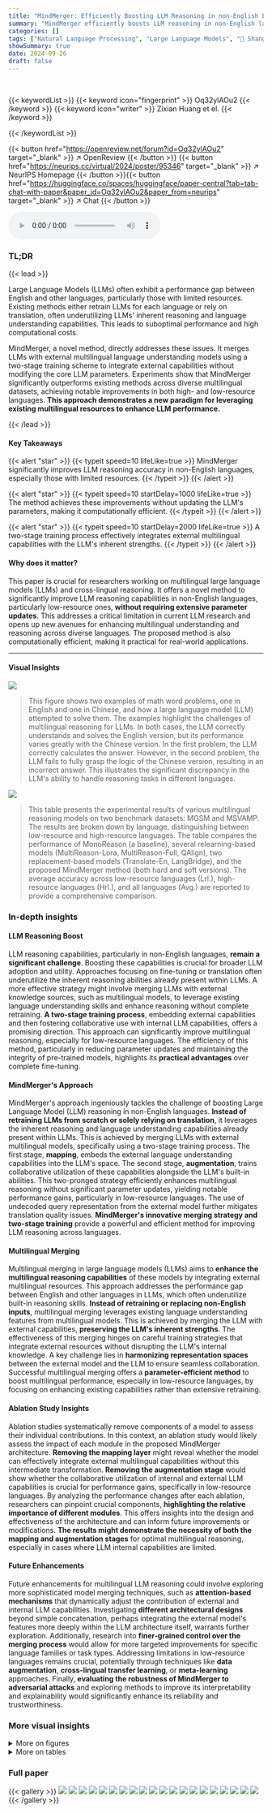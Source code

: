 ```yaml
---
title: "MindMerger: Efficiently Boosting LLM Reasoning in non-English Languages"
summary: "MindMerger efficiently boosts LLM reasoning in non-English languages by merging LLMs with external multilingual language understanding capabilities, achieving significant accuracy improvements, especi..."
categories: []
tags: ["Natural Language Processing", "Large Language Models", "🏢 Shanghai Artificial Intelligence Laboratory",]
showSummary: true
date: 2024-09-26
draft: false
---
```


<br>

{{< keywordList >}}
{{< keyword icon="fingerprint" >}} Oq32ylAOu2 {{< /keyword >}}
{{< keyword icon="writer" >}} Zixian Huang et el. {{< /keyword >}}
 
{{< /keywordList >}}

{{< button href="https://openreview.net/forum?id=Oq32ylAOu2" target="_blank" >}}
↗ OpenReview
{{< /button >}}
{{< button href="https://neurips.cc/virtual/2024/poster/95346" target="_blank" >}}
↗ NeurIPS Homepage
{{< /button >}}{{< button href="https://huggingface.co/spaces/huggingface/paper-central?tab=tab-chat-with-paper&paper_id=Oq32ylAOu2&paper_from=neurips" target="_blank" >}}
↗ Chat
{{< /button >}}



<audio controls>
    <source src="https://ai-paper-reviewer.com/Oq32ylAOu2/podcast.wav" type="audio/wav">
    Your browser does not support the audio element.
</audio>


### TL;DR


{{< lead >}}

Large Language Models (LLMs) often exhibit a performance gap between English and other languages, particularly those with limited resources.  Existing methods either retrain LLMs for each language or rely on translation, often underutilizing LLMs' inherent reasoning and language understanding capabilities. This leads to suboptimal performance and high computational costs.

MindMerger, a novel method, directly addresses these issues. It merges LLMs with external multilingual language understanding models using a two-stage training scheme to integrate external capabilities without modifying the core LLM parameters. Experiments show that MindMerger significantly outperforms existing methods across diverse multilingual datasets, achieving notable improvements in both high- and low-resource languages.  **This approach demonstrates a new paradigm for leveraging existing multilingual resources to enhance LLM performance.**

{{< /lead >}}


#### Key Takeaways

{{< alert "star" >}}
{{< typeit speed=10 lifeLike=true >}} MindMerger significantly improves LLM reasoning accuracy in non-English languages, especially those with limited resources. {{< /typeit >}}
{{< /alert >}}

{{< alert "star" >}}
{{< typeit speed=10 startDelay=1000 lifeLike=true >}} The method achieves these improvements without updating the LLM's parameters, making it computationally efficient. {{< /typeit >}}
{{< /alert >}}

{{< alert "star" >}}
{{< typeit speed=10 startDelay=2000 lifeLike=true >}} A two-stage training process effectively integrates external multilingual capabilities with the LLM's inherent strengths. {{< /typeit >}}
{{< /alert >}}

#### Why does it matter?
This paper is crucial for researchers working on multilingual large language models (LLMs) and cross-lingual reasoning.  It offers a novel method to significantly improve LLM reasoning capabilities in non-English languages, particularly low-resource ones, **without requiring extensive parameter updates**.  This addresses a critical limitation in current LLM research and opens up new avenues for enhancing multilingual understanding and reasoning across diverse languages. The proposed method is also computationally efficient, making it practical for real-world applications.

------
#### Visual Insights



![](https://ai-paper-reviewer.com/Oq32ylAOu2/figures_1_1.jpg)

> This figure shows two examples of math word problems, one in English and one in Chinese, and how a large language model (LLM) attempted to solve them.  The examples highlight the challenges of multilingual reasoning for LLMs. In both cases, the LLM correctly understands and solves the English version, but its performance varies greatly with the Chinese version. In the first problem, the LLM correctly calculates the answer.  However, in the second problem, the LLM fails to fully grasp the logic of the Chinese version, resulting in an incorrect answer. This illustrates the significant discrepancy in the LLM's ability to handle reasoning tasks in different languages.





![](https://ai-paper-reviewer.com/Oq32ylAOu2/tables_5_1.jpg)

> This table presents the experimental results of various multilingual reasoning models on two benchmark datasets: MGSM and MSVAMP.  The results are broken down by language, distinguishing between low-resource and high-resource languages. The table compares the performance of MonoReason (a baseline), several relearning-based models (MultiReason-Lora, MultiReason-Full, QAlign), two replacement-based models (Translate-En, LangBridge), and the proposed MindMerger method (both hard and soft versions).  The average accuracy across low-resource languages (Lrl.), high-resource languages (Hrl.), and all languages (Avg.) are reported to provide a comprehensive comparison.





### In-depth insights


#### LLM Reasoning Boost
LLM reasoning capabilities, particularly in non-English languages, **remain a significant challenge**.  Boosting these capabilities is crucial for broader LLM adoption and utility.  Approaches focusing on fine-tuning or translation often underutilize the inherent reasoning abilities already present within LLMs.  A more effective strategy might involve merging LLMs with external knowledge sources, such as multilingual models, to leverage existing language understanding skills and enhance reasoning without complete retraining. **A two-stage training process**, embedding external capabilities and then fostering collaborative use with internal LLM capabilities, offers a promising direction.  This approach can significantly improve multilingual reasoning, especially for low-resource languages. The efficiency of this method, particularly in reducing parameter updates and maintaining the integrity of pre-trained models, highlights its **practical advantages** over complete fine-tuning.

#### MindMerger's Approach
MindMerger's approach ingeniously tackles the challenge of boosting Large Language Model (LLM) reasoning in non-English languages.  **Instead of retraining LLMs from scratch or solely relying on translation**, it leverages the inherent reasoning and language understanding capabilities already present within LLMs.  This is achieved by merging LLMs with external multilingual models, specifically using a two-stage training process. The first stage, **mapping**, embeds the external language understanding capabilities into the LLM's space. The second stage, **augmentation**, trains collaborative utilization of these capabilities alongside the LLM's built-in abilities. This two-pronged strategy efficiently enhances multilingual reasoning without significant parameter updates, yielding notable performance gains, particularly in low-resource languages.  The use of undecoded query representation from the external model further mitigates translation quality issues.  **MindMerger's innovative merging strategy and two-stage training** provide a powerful and efficient method for improving LLM reasoning across languages.

#### Multilingual Merging
Multilingual merging in large language models (LLMs) aims to **enhance the multilingual reasoning capabilities** of these models by integrating external multilingual resources.  This approach addresses the performance gap between English and other languages in LLMs, which often underutilize built-in reasoning skills. **Instead of retraining or replacing non-English inputs**, multilingual merging leverages existing language understanding features from multilingual models.  This is achieved by merging the LLM with external capabilities, **preserving the LLM's inherent strengths**. The effectiveness of this merging hinges on careful training strategies that integrate external resources without disrupting the LLM's internal knowledge.  A key challenge lies in **harmonizing representation spaces** between the external model and the LLM to ensure seamless collaboration. Successful multilingual merging offers a **parameter-efficient method** to boost multilingual performance, especially in low-resource languages, by focusing on enhancing existing capabilities rather than extensive retraining.

#### Ablation Study Insights
Ablation studies systematically remove components of a model to assess their individual contributions.  In this context, an ablation study would likely assess the impact of each module in the proposed MindMerger architecture.  **Removing the mapping layer** might reveal whether the model can effectively integrate external multilingual capabilities without this intermediate transformation. **Removing the augmentation stage** would show whether the collaborative utilization of internal and external LLM capabilities is crucial for performance gains, specifically in low-resource languages. By analyzing the performance changes after each ablation, researchers can pinpoint crucial components, **highlighting the relative importance of different modules**. This offers insights into the design and effectiveness of the architecture and can inform future improvements or modifications.  **The results might demonstrate the necessity of both the mapping and augmentation stages** for optimal multilingual reasoning, especially in cases where LLM internal capabilities are limited.

#### Future Enhancements
Future enhancements for multilingual LLM reasoning could involve exploring more sophisticated model merging techniques, such as **attention-based mechanisms** that dynamically adjust the contribution of external and internal LLM capabilities.  Investigating **different architectural designs** beyond simple concatenation, perhaps integrating the external model's features more deeply within the LLM architecture itself, warrants further exploration.  Additionally, research into **finer-grained control over the merging process** would allow for more targeted improvements for specific language families or task types.  Addressing limitations in low-resource languages remains crucial, potentially through techniques like **data augmentation**, **cross-lingual transfer learning**, or **meta-learning** approaches. Finally, **evaluating the robustness of MindMerger to adversarial attacks** and exploring methods to improve its interpretability and explainability would significantly enhance its reliability and trustworthiness.


### More visual insights

<details>
<summary>More on figures
</summary>


![](https://ai-paper-reviewer.com/Oq32ylAOu2/figures_2_1.jpg)

> This figure illustrates the architecture and training process of the MindMerger model.  The model structure shows how a Large Language Model (LLM) is combined with an external multilingual encoder.  The training scheme details the two-stage process: a mapping stage using general bilingual pairs to integrate the external model's capabilities into the LLM, and an augmentation stage using query translation task data to collaboratively utilize both internal and external capabilities.  The colors (blue and yellow) distinguish between the LLM and the external model, respectively.


![](https://ai-paper-reviewer.com/Oq32ylAOu2/figures_7_1.jpg)

> This figure presents the ablation study results for MindMerger-Soft on the MGSM dataset.  It shows the impact of removing the mapping stage (a), the augmentation stage (b), and compares the replacement-based and augmentation-based strategies (c).  The results are broken down by average accuracy across low-resource languages (Lrl.), high-resource languages (Hrl.), and all languages (Avg.).  The figure demonstrates the importance of both the mapping and augmentation stages in achieving high performance, particularly for low-resource languages.


![](https://ai-paper-reviewer.com/Oq32ylAOu2/figures_8_1.jpg)

> This figure visualizes the representation spaces of LLM embeddings and the outputs of the mapping layer using t-SNE.  The left panel (a) shows the LLM embeddings, illustrating how the representations of different languages are mostly separate, especially low-resource languages, from English. In contrast, the right panel (b) shows the mapping layer outputs, where the representations of all languages are clustered together and near to English. This demonstrates how the mapping layer helps to bridge the representation gap between multilingual model and LLM, facilitating the effective utilization of both internal and external capabilities.


![](https://ai-paper-reviewer.com/Oq32ylAOu2/figures_16_1.jpg)

> This figure shows the results of ablation studies conducted on the MindMerger-Soft model using the MGSM dataset.  Three ablation experiments were performed: removing the mapping stage, removing the augmentation stage, and replacing the augmentation strategy with a replacement strategy. The results are presented in terms of average accuracy across low-resource, high-resource, and all languages. The figure demonstrates the importance of both the mapping and augmentation stages for achieving optimal performance, particularly in low-resource languages.


</details>




<details>
<summary>More on tables
</summary>


![](https://ai-paper-reviewer.com/Oq32ylAOu2/tables_5_2.jpg)
> This table presents the results of the X-CSQA (Cross-lingual Commonsense Question Answering) dataset experiment.  It shows the performance of various models across different languages, including low-resource languages. The 'Avg.' column represents the average accuracy across all languages tested. The table aims to demonstrate the multilingual reasoning capabilities of the models and their effectiveness in handling commonsense questions across various language backgrounds.

![](https://ai-paper-reviewer.com/Oq32ylAOu2/tables_6_1.jpg)
> This table presents the experimental results of various multilingual reasoning models on the MGSM and MSVAMP datasets.  The results are broken down by language, showing the average accuracy for low-resource languages, high-resource languages, and overall.  It compares the performance of the proposed MindMerger method against several baseline models.

![](https://ai-paper-reviewer.com/Oq32ylAOu2/tables_6_2.jpg)
> This table presents the experimental results of various multilingual reasoning models on the MGSM and MSVAMP datasets.  It compares the performance of the proposed MindMerger models (MindMerger-Hard and MindMerger-Soft) against several baseline methods, including MonoReason, MultiReason-Lora, MultiReason-Full, QAlign, LangBridge, and Translate-En.  The results are broken down by language, distinguishing between low-resource and high-resource languages, and overall average accuracy.  The table highlights the improvements achieved by MindMerger, particularly in low-resource languages.

![](https://ai-paper-reviewer.com/Oq32ylAOu2/tables_7_1.jpg)
> This table presents a comparison of the performance of various models on two multilingual mathematical reasoning datasets: MGSM and MSVAMP.  The models compared include MonoReason (a baseline), several relearning-based methods (MultiReason-Lora, MultiReason-Full, QAlign), and two replacement-based methods (Translate-En, LangBridge). The table shows the average accuracy across all languages, as well as the average accuracy specifically for low-resource and high-resource languages. Low-resource languages are identified as Bengali (Bn), Thai (Th), and Swedish (Sw), while high-resource languages include Japanese, Chinese, German, French, Russian, Spanish, and English. The results highlight MindMerger's superior performance, particularly in low-resource languages.

![](https://ai-paper-reviewer.com/Oq32ylAOu2/tables_13_1.jpg)
> This table presents the results of an ablation study on the impact of different training set sizes used in the augmentation stage of the MindMerger model on the MGSM dataset.  It shows how the average accuracy across low-resource languages (Lrl.), high-resource languages (Hrl.), and all languages (Avg.) changes with varying training set sizes.  The results highlight the influence of data quantity on the model's performance, particularly for low-resource languages.

![](https://ai-paper-reviewer.com/Oq32ylAOu2/tables_14_1.jpg)
> This table presents the results of experiments conducted to determine the optimal configuration of the mapping layers within the MindMerger model. Different mapping layer architectures (Linear, 2-layer MLP, 3-layer MLP, and QFormer) were compared, and their performance was evaluated across low-resource, high-resource, and all languages combined.  The results demonstrate that a 2-layer MLP architecture yields the best performance in terms of average accuracy across all languages.

![](https://ai-paper-reviewer.com/Oq32ylAOu2/tables_14_2.jpg)
> This table presents the results of experiments evaluating the performance of MindMerger-Soft using different components of the encoder-decoder model M2M100-1.2B.  It compares the performance when using only the encoder, only the decoder, and both encoder and decoder components. The results are broken down by language group (low-resource and high-resource) and overall, showing the impact of each model component on multilingual reasoning accuracy.

![](https://ai-paper-reviewer.com/Oq32ylAOu2/tables_14_3.jpg)
> This table presents the experimental results of various multilingual reasoning methods on the MGSM and MSVAMP datasets.  It compares the performance of MindMerger against several baseline methods, broken down by language (including low-resource languages like Bengali, Thai, and Swahili, and high-resource languages such as English, French, and German).  The results show the average accuracy for each language and across all languages, highlighting MindMerger's improvements, especially in low-resource scenarios.

![](https://ai-paper-reviewer.com/Oq32ylAOu2/tables_15_1.jpg)
> This table presents a comparison of the performance of various multilingual reasoning models on two datasets: MGSM and MSVAMP.  The models are categorized into several types: MonoReason (a baseline), relearning-based methods (MultiReason-Lora, MultiReason-Full, QAlign), and replacement-based methods (Translate-En, LangBridge).  The table shows the average accuracy across all languages, as well as broken down by low-resource and high-resource languages.  The low-resource languages are identified as Bengali (Bn), Thai (Th), and Swahili (Sw). The results demonstrate the comparative performance of MindMerger against established methods.

![](https://ai-paper-reviewer.com/Oq32ylAOu2/tables_16_1.jpg)
> This table presents the experimental results of various multilingual reasoning models on two datasets: MGSM and MSVAMP.  It compares the performance of MindMerger against several baseline models. The results are broken down by language, differentiating between low-resource and high-resource languages, and showing average accuracy across all languages. The table helps demonstrate MindMerger's improved performance, especially in low-resource languages.

![](https://ai-paper-reviewer.com/Oq32ylAOu2/tables_16_2.jpg)
> This table presents the experimental results of various multilingual reasoning models on two datasets: MGSM and MSVAMP.  The results are broken down by language, distinguishing between low-resource and high-resource languages.  The table compares the performance of MindMerger (in two variants) against several baseline models, showing accuracy scores for each language and averaged across low-resource, high-resource, and all languages. The MonoReason model checkpoints are from Yu et al. (2023).

![](https://ai-paper-reviewer.com/Oq32ylAOu2/tables_17_1.jpg)
> This table presents the experimental results of MindMerger and its baselines on two multilingual mathematical reasoning datasets: MGSM and MSVAMP.  The results are broken down by language, distinguishing between low-resource and high-resource languages.  The table shows the average accuracy for each model on each dataset and language group, allowing for a comparison of the performance of MindMerger against various methods, and highlights performance differences between resource levels for each language.

![](https://ai-paper-reviewer.com/Oq32ylAOu2/tables_17_2.jpg)
> This table presents the experimental results of different multilingual reasoning models on the MGSM and MSVAMP datasets.  It compares the performance of MindMerger (with two variants and using two different multilingual encoders) against several baseline methods.  The results are broken down by language (showing low-resource languages separately), highlighting the improvements achieved by MindMerger, particularly in low-resource settings.  MonoReason models from Yu et al. (2023) serve as a baseline for comparison.

![](https://ai-paper-reviewer.com/Oq32ylAOu2/tables_18_1.jpg)
> This table presents the experimental results of several multilingual reasoning models on the MGSM and MSVAMP datasets.  It compares the performance of MindMerger (in two variants) against several baseline methods. The results are broken down by language, distinguishing between low-resource and high-resource languages, and showing average accuracy across all languages. The baseline models include MonoReason, MultiReason-Lora, MultiReason-Full, QAlign, LangBridge, and Translate-En.  This allows for a comprehensive comparison of the proposed MindMerger approach against existing state-of-the-art methods in multilingual reasoning.

![](https://ai-paper-reviewer.com/Oq32ylAOu2/tables_18_2.jpg)
> This table presents the results of the MGSM dataset experiment, comparing the performance of MindMerger-Soft against other methods.  It shows the average accuracy for low-resource (Lrl), high-resource (Hrl), and all languages (Avg).  The low-resource languages specified are Telugu, Bengali, Thai, and Swahili.

![](https://ai-paper-reviewer.com/Oq32ylAOu2/tables_19_1.jpg)
> This table presents the statistics of the four datasets used in the paper's experiments.  For each dataset, it shows the number of training examples per language (# Train), the number of test examples per language (# Test), and the total number of languages included (# Lang). The datasets cover three different tasks: mathematical reasoning (MGSM and MSVAMP), commonsense reasoning (X-CSQA), and natural language inference (XNLI).

![](https://ai-paper-reviewer.com/Oq32ylAOu2/tables_19_2.jpg)
> This table presents the experimental results of various multilingual reasoning models on two datasets: MGSM and MSVAMP.  The results are broken down by language, distinguishing between low-resource and high-resource languages.  The table compares the performance of MindMerger (in two variants) against several baseline models, showing the average accuracy for each language and across different language categories.  The MonoReason model's checkpoints from Yu et al. (2023) were used as a baseline.

![](https://ai-paper-reviewer.com/Oq32ylAOu2/tables_19_3.jpg)
> This table presents the experimental results of different multilingual reasoning models on two datasets: MGSM and MSVAMP.  It compares the average accuracy of several models (MonoReason, MultiReason-Lora, MultiReason-Full, QAlign, LangBridge, Translate-En, MindMerger-Hard, and MindMerger-Soft) across various languages, distinguishing between low-resource and high-resource languages. The results showcase the performance improvements achieved by MindMerger compared to the baselines, particularly for low-resource languages.

</details>




### Full paper

{{< gallery >}}
<img src="https://ai-paper-reviewer.com/Oq32ylAOu2/1.png" class="grid-w50 md:grid-w33 xl:grid-w25" />
<img src="https://ai-paper-reviewer.com/Oq32ylAOu2/2.png" class="grid-w50 md:grid-w33 xl:grid-w25" />
<img src="https://ai-paper-reviewer.com/Oq32ylAOu2/3.png" class="grid-w50 md:grid-w33 xl:grid-w25" />
<img src="https://ai-paper-reviewer.com/Oq32ylAOu2/4.png" class="grid-w50 md:grid-w33 xl:grid-w25" />
<img src="https://ai-paper-reviewer.com/Oq32ylAOu2/5.png" class="grid-w50 md:grid-w33 xl:grid-w25" />
<img src="https://ai-paper-reviewer.com/Oq32ylAOu2/6.png" class="grid-w50 md:grid-w33 xl:grid-w25" />
<img src="https://ai-paper-reviewer.com/Oq32ylAOu2/7.png" class="grid-w50 md:grid-w33 xl:grid-w25" />
<img src="https://ai-paper-reviewer.com/Oq32ylAOu2/8.png" class="grid-w50 md:grid-w33 xl:grid-w25" />
<img src="https://ai-paper-reviewer.com/Oq32ylAOu2/9.png" class="grid-w50 md:grid-w33 xl:grid-w25" />
<img src="https://ai-paper-reviewer.com/Oq32ylAOu2/10.png" class="grid-w50 md:grid-w33 xl:grid-w25" />
<img src="https://ai-paper-reviewer.com/Oq32ylAOu2/11.png" class="grid-w50 md:grid-w33 xl:grid-w25" />
<img src="https://ai-paper-reviewer.com/Oq32ylAOu2/12.png" class="grid-w50 md:grid-w33 xl:grid-w25" />
<img src="https://ai-paper-reviewer.com/Oq32ylAOu2/13.png" class="grid-w50 md:grid-w33 xl:grid-w25" />
<img src="https://ai-paper-reviewer.com/Oq32ylAOu2/14.png" class="grid-w50 md:grid-w33 xl:grid-w25" />
<img src="https://ai-paper-reviewer.com/Oq32ylAOu2/15.png" class="grid-w50 md:grid-w33 xl:grid-w25" />
<img src="https://ai-paper-reviewer.com/Oq32ylAOu2/16.png" class="grid-w50 md:grid-w33 xl:grid-w25" />
<img src="https://ai-paper-reviewer.com/Oq32ylAOu2/17.png" class="grid-w50 md:grid-w33 xl:grid-w25" />
<img src="https://ai-paper-reviewer.com/Oq32ylAOu2/18.png" class="grid-w50 md:grid-w33 xl:grid-w25" />
<img src="https://ai-paper-reviewer.com/Oq32ylAOu2/19.png" class="grid-w50 md:grid-w33 xl:grid-w25" />
<img src="https://ai-paper-reviewer.com/Oq32ylAOu2/20.png" class="grid-w50 md:grid-w33 xl:grid-w25" />
{{< /gallery >}}